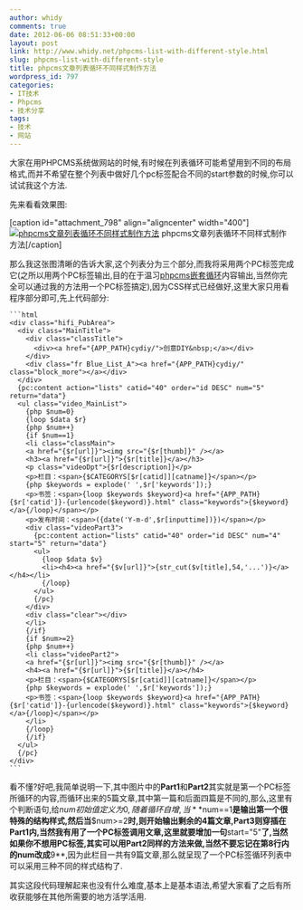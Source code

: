 ```yaml
---
author: whidy
comments: true
date: 2012-06-06 08:51:33+00:00
layout: post
link: http://www.whidy.net/phpcms-list-with-different-style.html
slug: phpcms-list-with-different-style
title: phpcms文章列表循环不同样式制作方法
wordpress_id: 797
categories:
- IT技术
- Phpcms
- 技术分享
tags:
- 技术
- 网站
---
```


大家在用PHPCMS系统做网站的时候,有时候在列表循环可能希望用到不同的布局格式,而并不希望在整个列表中做好几个pc标签配合不同的start参数的时候,你可以试试我这个方法.

先来看看效果图:

[caption id="attachment_798" align="aligncenter" width="400"][![phpcms文章列表循环不同样式制作方法](/wp-content/uploads/2012/06/phpcms-400x248.jpg)](/wp-content/uploads/2012/06/phpcms.jpg) phpcms文章列表循环不同样式制作方法[/caption]

那么我这张图清晰的告诉大家,这个列表分为三个部分,而我将采用两个PC标签完成它(之所以用两个PC标签输出,目的在于温习[phpcms嵌套循环](/phpcms-speciallist-with-subarticle-loop.html)内容输出,当然你完全可以通过我的方法用一个PC标签搞定),因为CSS样式已经做好,这里大家只用看程序部分即可,先上代码部分:


    
    ```html
    <div class="hifi_PubArea">
      <div class="MainTitle">
        <div class="classTitle">
          <div><a href="{APP_PATH}cydiy/">创意DIY&nbsp;</a></div>
        </div>
        <div class="fr Blue_List_A"><a href="{APP_PATH}cydiy/" class="block_more"></a></div>
      </div>
      {pc:content action="lists" catid="40" order="id DESC" num="5" return="data"}
      <ul class="video_MainList">
        {php $num=0}
        {loop $data $r}
        {php $num++}
        {if $num==1}
        <li class="classMain">
        <a href="{$r[url]}"><img src="{$r[thumb]}" /></a>
        <h3><a href="{$r[url]}">{$r[title]}</a></h3>
        <p class="videoDpt">{$r[description]}</p>
        <p>栏目：<span>{$CATEGORYS[$r[catid]][catname]}</span></p>
        {php $keywords = explode(' ',$r['keywords']);}
        <p>书签：<span>{loop $keywords $keyword}<a href="{APP_PATH}{$r['catid']}-{urlencode($keyword)}.html" class="keywords">{$keyword}</a>{/loop}</span></p>
        <p>发布时间：<span>({date('Y-m-d',$r[inputtime])})</span></p>
        <div class="videoPart3">
          {pc:content action="lists" catid="40" order="id DESC" num="4" start="5" return="data"}
          <ul>
            {loop $data $v}
            <li><h4><a href="{$v[url]}">{str_cut($v[title],54,'...')}</a></h4></li>
            {/loop}
          </ul>
          {/pc}
        </div>
        <div class="clear"></div>
        </li>
        {/if}
        {if $num>=2}
        {php $num++}
        <li class="videoPart2">
        <a href="{$r[url]}"><img src="{$r[thumb]}" /></a>
        <h4><a href="{$r[url]}">{$r[title]}</a></h4>
        <p>栏目：<span>{$CATEGORYS[$r[catid]][catname]}</span></p>
        {php $keywords = explode(' ',$r['keywords']);}
        <p>书签：<span>{loop $keywords $keyword}<a href="{APP_PATH}{$r['catid']}-{urlencode($keyword)}.html" class="keywords">{$keyword}</a>{/loop}</span></p>
        </li>
        {/loop}
        {/if}
      </ul>
      {/pc}
    </div>
    ```



看不懂?好吧,我简单说明一下,其中图片中的**Part1**和**Part2**其实就是第一个PC标签所循环的内容,而循环出来的5篇文章,其中第一篇和后面四篇是不同的,那么,这里有个判断语句,给$num初始值定义为0,随着循环自增,当**$num==1**是输出第一个很特殊的结构样式,然后当**$num>=2**时,则开始输出剩余的4篇文章,**Part3**则穿插在Part1内,当然我有用了一个PC标签调用文章,这里就要增加一句**start="5"**了,当然如果你不想用PC标签,其实可以用Part2同样的方法来做,当然不要忘记在第8行内的num改成**9**,因为此栏目一共有9篇文章,那么就呈现了一个PC标签循环列表中可以采用三种不同的样式结构了.

其实这段代码理解起来也没有什么难度,基本上是基本语法,希望大家看了之后有所收获能够在其他所需要的地方活学活用.
